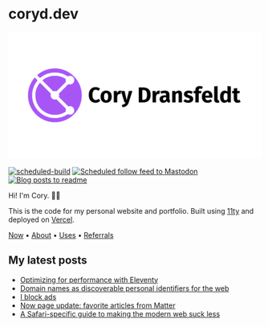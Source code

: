 # coryd.dev

[![Cory Dransfeldt](/src/assets/img/social-card.png)](https://coryd.dev)

[![scheduled-build](https://github.com/cdransf/coryd.dev/actions/workflows/scheduled-build.yaml/badge.svg)](https://github.com/cdransf/coryd.dev/actions/workflows/scheduled-build.yaml) [![Scheduled follow feed to Mastodon](https://github.com/cdransf/coryd.dev/actions/workflows/scheduled-post.yaml/badge.svg)](https://github.com/cdransf/coryd.dev/actions/workflows/scheduled-post.yaml) [![Blog posts to readme](https://github.com/cdransf/coryd.dev/actions/workflows/blog-posts-to-readme.yaml/badge.svg)](https://github.com/cdransf/coryd.dev/actions/workflows/blog-posts-to-readme.yaml)

Hi! I'm Cory. 👋🏻

This is the code for my personal website and portfolio. Built using [11ty](https://www.11ty.dev) and deployed on [Vercel](https://vercel.com).

[Now](https://coryd.dev/now) • [About](https://coryd.dev/about) • [Uses](https://coryd.dev/uses) • [Referrals](https://coryd.dev/referrals)

## My latest posts
<!-- BLOGPOSTS:START -->
- [Optimizing for performance with Eleventy](https://coryd.dev/posts/2023/optimizing-for-performance-with-eleventy/)
- [Domain names as discoverable personal identifiers for the web](https://coryd.dev/posts/2023/domain-names-as-discoverable-personal-identifiers-for-the-web/)
- [I block ads](https://coryd.dev/posts/2023/i-block-ads/)
- [Now page update: favorite articles from Matter](https://coryd.dev/posts/2023/now-page-update-matter-favorites/)
- [A Safari-specific guide to making the modern web suck less](https://coryd.dev/posts/2023/a-safari-specific-guide-to-making-the-modern-web-suck-less/)
<!-- BLOGPOSTS:END -->


